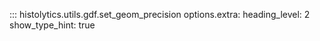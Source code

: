 ::: histolytics.utils.gdf.set_geom_precision
    options.extra:
      heading_level: 2
      show_type_hint: true
